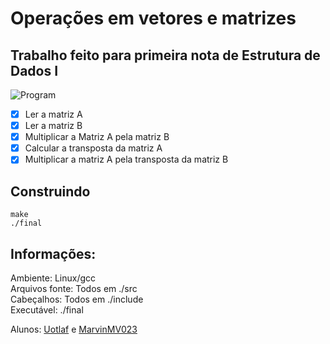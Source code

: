 # Operações em vetores e matrizes
## Trabalho feito para primeira nota de Estrutura de Dados I

![Program](https://i.imgur.com/3QKaEwV.png)

- [x] Ler a matriz A
- [x] Ler a matriz B
- [x] Multiplicar a Matriz A pela matriz B
- [x] Calcular a transposta da matriz A
- [x] Multiplicar a matriz A pela transposta da matriz B

## Construindo
```
make
./final
```

## Informações:
Ambiente: Linux/gcc\
Arquivos fonte: Todos em ./src\
Cabeçalhos: Todos em ./include\
Executável: ./final

Alunos: [Uotlaf](https://github.com/uotlaf/) e [MarvinMV023](https://github.com/marvinMV23)

